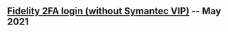 ## [Fidelity 2FA login (without Symantec VIP)](https://magneticb.github.io/blog/fidelity-2fa-symantec-vip) -- May 2021